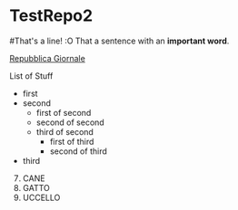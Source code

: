 # TestRepo2

#That's a line! :O
That a sentence with an **important word**.

[Repubblica Giornale](https://www.Repubblica.it)

List of Stuff
* first
* second
    * first of second
    * second of second
    * third of second
        * first of third
        * second of third
* third

7. CANE
1. GATTO
1. UCCELLO

